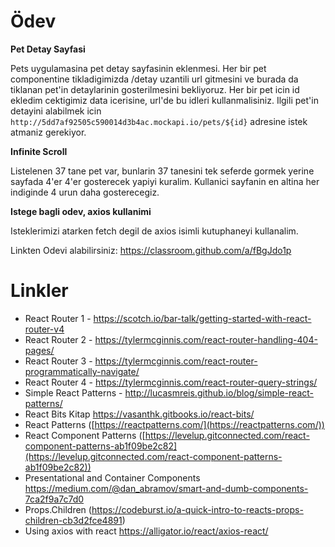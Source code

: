 Ödev
=======

**Pet Detay Sayfasi**

Pets uygulamasina pet detay sayfasinin eklenmesi. Her bir pet componentine tikladigimizda /detay uzantili url gitmesini 
ve burada da tiklanan pet'in detaylarinin gosterilmesini bekliyoruz.
Her bir pet icin id ekledim cektigimiz data icerisine, url'de bu idleri kullanmalisiniz. Ilgili pet'in detayini alabilmek icin 
```http://5dd7af92505c590014d3b4ac.mockapi.io/pets/${id}```
adresine istek atmaniz gerekiyor.


**Infinite Scroll**

Listelenen 37 tane pet var, bunlarin 37 tanesini tek seferde gormek yerine sayfada 4'er 4'er gosterecek yapiyi kuralim. Kullanici sayfanin en altina her indiginde 4 urun daha gosterecegiz.


**Istege bagli odev, axios kullanimi**

Isteklerimizi atarken fetch degil de axios isimli kutuphaneyi kullanalim.

Linkten Odevi alabilirsiniz: https://classroom.github.com/a/fBgJdo1p


Linkler
=======

* React Router 1 - https://scotch.io/bar-talk/getting-started-with-react-router-v4
* React Router 2 - https://tylermcginnis.com/react-router-handling-404-pages/
* React Router 3 - https://tylermcginnis.com/react-router-programmatically-navigate/
* React Router 4 - https://tylermcginnis.com/react-router-query-strings/
* Simple React Patterns - http://lucasmreis.github.io/blog/simple-react-patterns/
* React Bits Kitap https://vasanthk.gitbooks.io/react-bits/
* React Patterns ([https://reactpatterns.com/](https://reactpatterns.com/))
* React Component Patterns ([https://levelup.gitconnected.com/react-component-patterns-ab1f09be2c82](https://levelup.gitconnected.com/react-component-patterns-ab1f09be2c82))
* Presentational and Container Components https://medium.com/@dan_abramov/smart-and-dumb-components-7ca2f9a7c7d0
* Props.Children (https://codeburst.io/a-quick-intro-to-reacts-props-children-cb3d2fce4891)
* Using axios with react https://alligator.io/react/axios-react/
